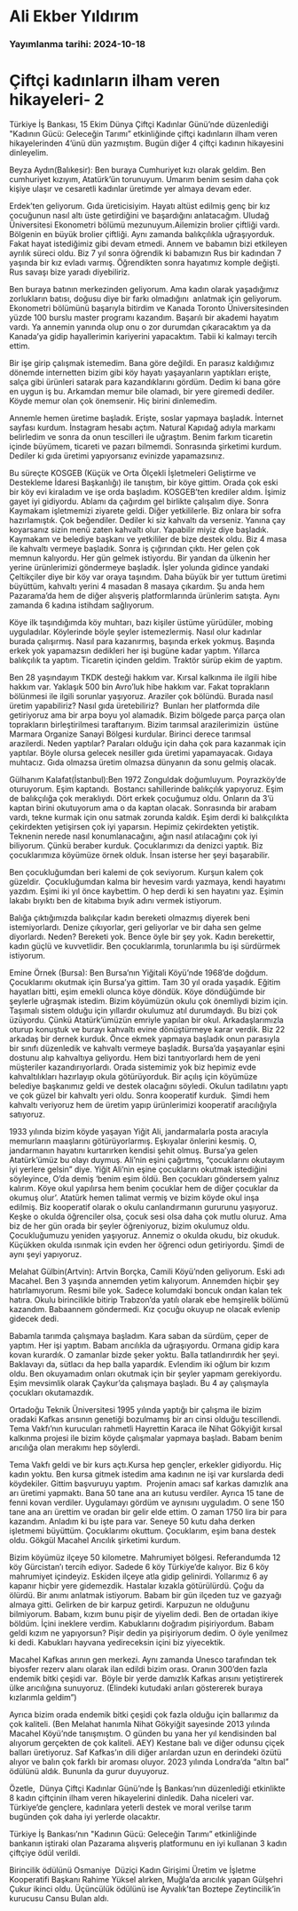 # Ali Ekber Yıldırım

### Yayımlanma tarihi: 2024-10-18

# Çiftçi kadınların ilham veren hikayeleri- 2

Türkiye İş Bankası, 15 Ekim Dünya Çiftçi Kadınlar Günü’nde düzenlediği "Kadının Gücü: Geleceğin Tarımı” etkinliğinde çiftçi kadınların ilham veren hikayelerinden 4’ünü dün yazmıştım. Bugün diğer 4 çiftçi kadının hikayesini dinleyelim.

Beyza Aydın(Balıkesir): Ben buraya Cumhuriyet kızı olarak geldim. Ben cumhuriyet kızıyım, Atatürk’ün torunuyum. Umarım benim sesim daha çok kişiye ulaşır ve cesaretli kadınlar üretimde yer almaya devam eder.

Erdek’ten geliyorum. Gıda üreticisiyim. Hayatı altüst edilmiş genç bir kız çocuğunun nasıl altı üste getirdiğini ve başardığını anlatacağım. Uludağ Üniversitesi Ekonometri bölümü mezunuyum.Ailemizin brolier çiftliği vardı. Bölgenin en büyük brolier çiftliği. Aynı zamanda balıkçılıkla uğraşıyorduk. Fakat hayat istediğimiz gibi devam etmedi. Annem ve babamın bizi etkileyen ayrılık süreci oldu. Biz 7 yıl sonra öğrendik ki babamızın Rus bir kadından 7 yaşında bir kız evladı varmış. Öğrendikten sonra hayatımız komple değişti. Rus savaşı bize yaradı diyebiliriz.



Ben buraya batının merkezinden geliyorum. Ama kadın olarak yaşadığımız zorlukların batısı, doğusu diye bir farkı olmadığını  anlatmak için geliyorum. Ekonometri bölümünü başarıyla bitirdim ve Kanada Toronto Üniversitesinden yüzde 100 burslu master programı kazandım. Başarılı bir akademi hayatım vardı. Ya annemin yanında olup onu o zor durumdan çıkaracaktım ya da Kanada’ya gidip hayallerimin kariyerini yapacaktım. Tabii ki kalmayı tercih ettim.

Bir işe girip çalışmak istemedim. Bana göre değildi. En parasız kaldığımız dönemde internetten bizim gibi köy hayatı yaşayanların yaptıkları erişte, salça gibi ürünleri satarak para kazandıklarını gördüm. Dedim ki bana göre en uygun iş bu. Arkamdan memur bile olamadı, bir yere giremedi dediler. Köyde memur olan çok önemsenir. Hiç birini dinlemedim.

Annemle hemen üretime başladık. Erişte, soslar yapmaya başladık. İnternet sayfası kurdum. İnstagram hesabı açtım. Natural Kapıdağ adıyla markamı belirledim ve sonra da onun tescilleri ile uğraştım. Benim farkım ticaretin içinde büyümem, ticareti ve pazarı bilmemdi. Sonrasında şirketimi kurdum. Dediler ki gıda üretimi yapıyorsanız evinizde yapamazsınız.

Bu süreçte KOSGEB (Küçük ve Orta Ölçekli İşletmeleri Geliştirme ve Destekleme İdaresi Başkanlığı) ile tanıştım, bir köye gittim. Orada çok eski bir köy evi kiraladım ve işe orda başladım. KOSGEB’ten krediler aldım. İşimiz gayet iyi gidiyordu. Ablamı da çağırdım gel birlikte çalışalım diye. Sonra Kaymakam işletmemizi ziyarete geldi. Diğer yetkililerle. Biz onlara bir sofra hazırlamıştık. Çok beğendiler. Dediler ki siz kahvaltı da verseniz. Yanına çay koyarsanız sizin menü zaten kahvaltı olur. Yapabilir miyiz diye başladık. Kaymakam ve belediye başkanı ve yetkililer de bize destek oldu. Biz 4 masa ile kahvaltı vermeye başladık. Sonra iş çığırından çıktı. Her gelen çok memnun kalıyordu. Her gün gelmek istiyordu. Bir yandan da ülkenin her yerine ürünlerimizi göndermeye başladık. İşler yolunda gidince yandaki Çeltikçiler diye bir köy var oraya taşındım. Daha büyük bir yer tuttum üretimi büyüttüm, kahvaltı yerini 4 masadan 8 masaya çıkardım. Şu anda hem Pazarama’da hem de diğer alışveriş platformlarında ürünlerim satışta. Aynı zamanda 6 kadına istihdam sağlıyorum.

Köye ilk taşındığımda köy muhtarı, bazı kişiler üstüme yürüdüler, mobing uyguladılar. Köylerinde böyle şeyler istemezlermiş. Nasıl olur kadınlar burada çalışırmış. Nasıl para kazanırmış, başında erkek yokmuş. Başında erkek yok yapamazsın dedikleri her işi bugüne kadar yaptım. Yıllarca balıkçılık ta yaptım. Ticaretin içinden geldim. Traktör sürüp ekim de yaptım.



Ben 28 yaşındayım TKDK desteği hakkım var. Kırsal kalkınma ile ilgili hibe hakkım var. Yaklaşık 500 bin Avro’luk hibe hakkım var. Fakat toprakların bölünmesi ile ilgili sorunlar yaşıyoruz. Araziler çok bölündü. Burada nasıl üretim yapabiliriz? Nasıl gıda üretebiliriz?  Bunları her platformda dile getiriyoruz ama bir arpa boyu yol alamadık. Bizim bölgede parça parça olan toprakların birleştirilmesi taraftarıyım. Bizim tarımsal arazilerimizin  üstüne Marmara Organize Sanayi Bölgesi kurdular. Birinci derece tarımsal arazilerdi. Neden yaptılar? Paraları olduğu için daha çok para kazanmak için yaptılar. Böyle olursa gelecek nesiller gıda üretimi yapamayacak. Gıdaya muhtacız. Gıda olmazsa üretim olmazsa dünyanın da sonu gelmiş olacak.

Gülhanım Kalafat(İstanbul):Ben 1972 Zonguldak doğumluyum. Poyrazköy’de oturuyorum. Eşim kaptandı.  Bostancı sahillerinde balıkçılık yapıyoruz. Eşim de balıkçılığa çok meraklıydı. Dört erkek çocuğumuz oldu. Onların da 3’ü kaptan birini okutuyorum ama o da kaptan olacak. Sonrasında bir arabam vardı, tekne kurmak için onu satmak zorunda kaldık. Eşim derdi ki balıkçılıkta çekirdekten yetişirsen çok iyi yaparsın. Hepimiz çekirdekten yetiştik. Teknenin nerede nasıl konumlanacağını, ağın nasıl atılacağını çok iyi biliyorum. Çünkü beraber kurduk. Çocuklarımızı da denizci yaptık. Biz çocuklarımıza köyümüze örnek olduk. İnsan isterse her şeyi başarabilir.

Ben çocukluğumdan beri kalemi de çok seviyorum. Kurşun kalem çok güzeldir.  Çocukluğumdan kalma bir hevesim vardı yazmaya, kendi hayatımı yazdım. Eşimi iki yıl önce kaybettim. O hep derdi ki sen hayatını yaz. Eşimin lakabı bıyıktı ben de kitabıma bıyık adını vermek istiyorum.

Balığa çıktığımızda balıkçılar kadın bereketi olmazmış diyerek beni istemiyorlardı. Denize çıkıyorlar, geri geliyorlar ve bir daha sen gelme diyorlardı. Neden? Bereketi yok. Bence öyle bir şey yok. Kadın berekettir, kadın güçlü ve kuvvetlidir. Ben çocuklarımla, torunlarımla bu işi sürdürmek istiyorum.

Emine Örnek (Bursa): Ben Bursa’nın Yiğitali Köyü’nde 1968’de doğdum. Çocuklarımı okutmak için Bursa’ya gittim. Tam 30 yıl orada yaşadık. Eğitim hayatları bitti, eşim emekli olunca köye döndük. Köye döndüğümde bir şeylerle uğraşmak istedim. Bizim köyümüzün okulu çok önemliydi bizim için. Taşımalı sistem olduğu için yıllardır okulumuz atıl durumdaydı. Bu bizi çok üzüyordu. Çünkü Atatürk’ümüzün emriyle yapılan bir okul. Arkadaşlarımızla oturup konuştuk ve burayı kahvaltı evine dönüştürmeye karar verdik. Biz 22 arkadaş bir dernek kurduk. Önce ekmek yapmaya başladık onun parasıyla bir sınıfı düzenledik ve kahvaltı vermeye başladık. Bursa’da yaşayanlar eşini dostunu alıp kahvaltıya geliyordu. Hem bizi tanıtıyorlardı hem de yeni müşteriler kazandırıyorlardı. Orada sistemimiz yok biz hepimiz evde kahvaltılıkları hazırlayıp okula götürüyorduk. Bir açılış için köyümüze belediye başkanımız geldi ve destek olacağını söyledi. Okulun tadilatını yaptı ve çok güzel bir kahvaltı yeri oldu. Sonra kooperatif kurduk.  Şimdi hem kahvaltı veriyoruz hem de üretim yapıp ürünlerimizi kooperatif aracılığıyla satıyoruz.

1933 yılında bizim köyde yaşayan Yiğit Ali, jandarmalarla posta aracıyla memurların maaşlarını götürüyorlarmış. Eşkıyalar önlerini kesmiş. O, jandarmanın hayatını kurtarırken kendisi şehit olmuş. Bursa’ya gelen Atatürk’ümüz bu olayı duymuş. Ali’nin eşini çağırtmış, “çocuklarını okutayım iyi yerlere gelsin” diye. Yiğit Ali’nin eşine çocuklarını okutmak istediğini söyleyince, O’da demiş ‘benim eşim öldü. Ben çocukları göndersem yalnız kalırım. Köye okul yapılırsa hem benim çocuklar hem de diğer çocuklar da okumuş olur’. Atatürk hemen talimat vermiş ve bizim köyde okul inşa edilmiş. Biz kooperatif olarak o okulu canlandırmanın gururunu yaşıyoruz. Keşke o okulda öğrenciler olsa, çocuk sesi olsa daha çok mutlu oluruz. Ama biz de her gün orada bir şeyler öğreniyoruz, bizim okulumuz oldu. Çocukluğumuzu yeniden yaşıyoruz. Annemiz o okulda okudu, biz okuduk. Küçükken okulda ısınmak için evden her öğrenci odun getiriyordu. Şimdi de aynı şeyi yapıyoruz.



Melahat Gülbin(Artvin): Artvin Borçka, Camili Köyü’nden geliyorum. Eski adı Macahel. Ben 3 yaşında annemden yetim kalıyorum. Annemden hiçbir şey hatırlamıyorum. Resmi bile yok. Sadece kolumdaki boncuk ondan kalan tek hatıra. Okulu birincilikle bitirip Trabzon’da yatılı olarak ebe hemşirelik bölümü kazandım. Babaannem göndermedi. Kız çocuğu okuyup ne olacak evlenip gidecek dedi.

Babamla tarımda çalışmaya başladım. Kara saban da sürdüm, çeper de yaptım. Her işi yaptım. Babam arıcılıkla da uğraşıyordu. Ormana gidip kara kovan kurardık. O zamanlar bizde şeker yoktu. Balla tatlandırırdık her şeyi. Baklavayı da, sütlacı da hep balla yapardık. Evlendim iki oğlum bir kızım oldu. Ben okuyamadım onları okutmak için bir şeyler yapmam gerekiyordu. Eşim mevsimlik olarak Çaykur’da çalışmaya başladı. Bu 4 ay çalışmayla çocukları okutamazdık.

Ortadoğu Teknik Üniversitesi 1995 yılında yaptığı bir çalışma ile bizim oradaki Kafkas arısının genetiği bozulmamış bir arı cinsi olduğu tescillendi. Tema Vakfı’nın kurucuları rahmetli Hayrettin Karaca ile Nihat Gökyiğit kırsal kalkınma projesi ile bizim köyde çalışmalar yapmaya başladı. Babam benim arıcılığa olan merakımı hep söylerdi.

Tema Vakfı geldi ve bir kurs açtı.Kursa hep gençler, erkekler gidiyordu. Hiç kadın yoktu. Ben kursa gitmek istedim ama kadının ne işi var kurslarda dedi köydekiler. Gittim başvuruyu yaptım.  Projenin amacı saf karkas damızlık ana arı üretimi yapmaktı. Bana 50 tane ana arı kutusu verdiler. Ayrıca 15 tane de fenni kovan verdiler. Uygulamayı gördüm ve aynısını uyguladım. O sene 150 tane ana arı ürettim ve oradan bir gelir elde ettim. O zaman 1750 lira bir para kazandım. Anladım ki bu işte para var. Seneye 50 kutu daha derken işletmemi büyüttüm. Çocuklarımı okuttum. Çocuklarım, eşim bana destek oldu. Gökgül Macahel Arıcılık şirketimi kurdum.

Bizim köyümüz ilçeye 50 kilometre. Mahrumiyet bölgesi. Referandumda 12 köy Gürcistan’ı tercih ediyor. Sadede 6 köy Türkiye’de kalıyor. Biz 6 köy mahrumiyet içindeyiz. Eskiden ilçeye atla gidip gelinirdi. Yollarımız 6 ay kapanır hiçbir yere gidemezdik. Hastalar kızakla götürülürdü. Çoğu da ölürdü. Bir anımı anlatmak istiyorum. Babam bir gün ilçeden tuz ve gazyağı almaya gitti. Gelirken de bir karpuz getirdi. Karpuzun ne olduğunu bilmiyorum. Babam, kızım bunu pişir de yiyelim dedi. Ben de ortadan ikiye böldüm. İçini ineklere verdim. Kabuklarını doğradım pişiriyordum. Babam geldi kızım ne yapıyorsun? Pişir dedin ya pişiriyorum dedim. O öyle yenilmez ki dedi. Kabukları hayvana yedireceksin içini biz yiyecektik.

Macahel Kafkas arının gen merkezi. Aynı zamanda Unesco tarafından tek biyosfer rezerv alanı olarak ilan edildi bizim orası. Oranın 300’den fazla endemik bitki çeşidi var.  Böyle bir yerde damızlık Kafkas arısını yetiştirerek ülke arıcılığına sunuyoruz. (Elindeki kutudaki arıları göstererek buraya kızlarımla geldim”)

Ayrıca bizim orada endemik bitki çeşidi çok fazla olduğu için ballarımız da çok kaliteli. (Ben Melahat hanımla Nihat Gökyiğit sayesinde 2013 yılında Macahel Köyü’nde tanışmıştım. O günden bu yana her yıl kendisinden bal alıyorum gerçekten de çok kaliteli. AEY) Kestane balı ve diğer odunsu çiçek balları üretiyoruz. Saf Kafkas’ın dili diğer arılardan uzun en derindeki özütü alıyor ve balın çok farklı bir aroması oluyor. 2023 yılında Londra’da “altın bal” ödülünü aldık. Bununla da gurur duyuyoruz.

Özetle,  Dünya Çiftçi Kadınlar Günü’nde İş Bankası’nın düzenlediği etkinlikte 8 kadın çiftçinin ilham veren hikayelerini dinledik. Daha niceleri var. Türkiye’de gençlere, kadınlara yeterli destek ve moral verilse tarım bugünden çok daha iyi yerlerde olacaktır.



Türkiye İş Bankası’nın "Kadının Gücü: Geleceğin Tarımı” etkinliğinde bankanın iştiraki olan Pazarama alışveriş platformunu en iyi kullanan 3 kadın çiftçiye ödül verildi.



Birincilik ödülünü Osmaniye  Düziçi Kadın Girişimi Üretim ve İşletme Kooperatifi Başkanı Rahime Yüksel alırken, Muğla’da arıcılık yapan Gülşehri Çukur ikinci oldu. Üçüncülük ödülünü ise Ayvalık’tan Boztepe Zeytincilik’in kurucusu Cansu Bulan aldı.







